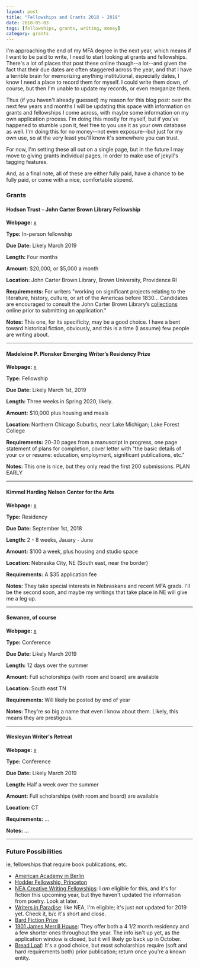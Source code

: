 ```yaml
---
layout: post
title: "Fellowships and Grants 2018 - 2019"
date: 2018-05-03
tags: [fellowships, grants, writing, money]
category: grants
---
```


I'm approaching the end of my MFA degree in the next year, which means if I want to be paid to write, I need to start looking at grants and fellowships. There's a lot of places that post these online though--a lot--and given the fact that their due dates are often staggered across the year, and that I have a terrible brain for memorizing anything institutional, especially dates, I know I need a place to record them for myself. I could write them down, of course, but then I'm unable to update my records, or even reorganize them.

Thus (if you haven't already guessed) my reason for this blog post: over the next few years and months I will be updating this space with information on grants and fellowships I come across, with maybe some information on my own application process. I'm doing this mostly for myself, but if you've happened to stumble upon it, feel free to you use it as your own database as well. I'm doing this for no money--not even exposure--but just for my own use, so at the very least you'll know it's somewhere you can trust.

For now, I'm setting these all out on a single page, but in the future I may move to giving grants individual pages, in order to make use of jekyll's tagging features.

And, as a final note, all of these are either fully paid, have a chance to be fully paid, or come with a nice, comfortable stipend.

### Grants ###

#### Hodson Trust – John Carter Brown Library Fellowship  ####

__Webpage:__ [x](https://www.washcoll.edu/centers/starr/fellowships/hodson-brown-fellowship.php)

__Type:__ In-person fellowship

__Due Date:__ Likely March 2019

__Length:__ Four months

__Amount:__ $20,000, or $5,000 a month

__Location:__ John Carter Brown Library, Brown University, Providence RI

__Requirements:__ For writers "working on significant projects relating to the literature, history, culture, or art of the Americas before 1830... Candidates are encouraged to consult the John Carter Brown Library’s [collections](http://www.brown.edu/academics/libraries/john-carter-brown/about/collection) online prior to submitting an application."

__Notes:__ This one, for its specificity, may be a good choice. I have a bent toward historical fiction, obviously, and this is a time (I assume) few people are writing about.

---

#### Madeleine P. Plonsker Emerging Writer’s Residency Prize ####

__Webpage:__ [x](http://www.lakeforest.edu/academics/programs/english/press/plonsker.php)

__Type:__ Fellowship

__Due Date:__ Likely March 1st, 2019

__Length:__ Three weeks in Spring 2020, likely.

__Amount:__ $10,000 plus housing and meals

__Location:__ Northern Chicago Suburbs, near Lake Michigan; Lake Forest College

__Requirements:__ 20-30 pages from a manuscript in progress, one page statement of plans for completion, cover letter with "the basic details of your cv or resume: education, employment, significant publications, etc."

__Notes:__ This one is nice, but they only read the first 200 submissions. PLAN EARLY

---

#### Kimmel Harding Nelson Center for the Arts ####

__Webpage:__ [x](http://www.khncenterforthearts.org/application_process.php)

__Type:__ Residency

__Due Date:__ September 1st, 2018

__Length:__ 2 - 8 weeks, Jauary - June

__Amount:__ $100 a week, plus housing and studio space

__Location:__ Nebraska City, NE (South east, near the border)

__Requirements:__ A $35 application fee

__Notes:__ They take special interests in Nebraskans and recent MFA grads. I'll be the second soon, and maybe my writings that take place in NE will give me a leg up.

---

#### Sewanee, of course ####

__Webpage:__ [x](http://sewaneewriters.org/apply/)

__Type:__ Conference

__Due Date:__ Likely March 2019

__Length:__ 12 days over the summer

__Amount:__ Full scholorships (with room and board) are available

__Location:__ South east TN

__Requirements:__ Will likely be posted by end of year

__Notes:__ They're so big a name that even I know about them. Likely, this means they are prestigous.

---

#### Wesleyan Writer's Retreat ####

__Webpage:__ [x](http://www.wesleyan.edu/writing/conference/scholarship.html)

__Type:__ Conference

__Due Date:__ Likely March 2019

__Length:__ Half a week over the summer

__Amount:__ Full scholarships (with room and board) are available

__Location:__ CT

__Requirements:__ ...

__Notes:__ ...

---

### Future Possibilities ###
ie, fellowships that require book publications, etc.

* [American Academy in Berlin](http://www.americanacademy.de/apply/apply-for-a-fellowship/)
* [Hodder Fellowship, Princeton](http://arts.princeton.edu/fellowships/hodder-fellowship/)
* [NEA Creative Writing Fellowships](https://www.arts.gov/grants-individuals/creative-writing-fellowships): I _am_ eligible for this, and it's for fiction this upcoming year, but thye haven't updated the information from poetry. Look at later.
* [Writers in Paradise](https://www.writersinparadise.com/): like NEA, I'm eligible; it's just not updated for 2019 yet. Check it, b/c it's short and close.
* [Bard Fiction Prize](http://www.bard.edu/bfp/)
* [1901 James Merrill House](http://jamesmerrillhouse.org/residency/writer-in-residence-program/): They offer both a 4 1/2 month residency and a few shorter ones throughout the year. The info isn't up yet, as the application window is closed, but it will likely go back up in October.
* [Bread Loaf](http://www.middlebury.edu/bread-loaf-conferences/admissions): It's a good choice, but most scholarships require (soft and hard requirements both) prior publication; return once you're a known entity.
